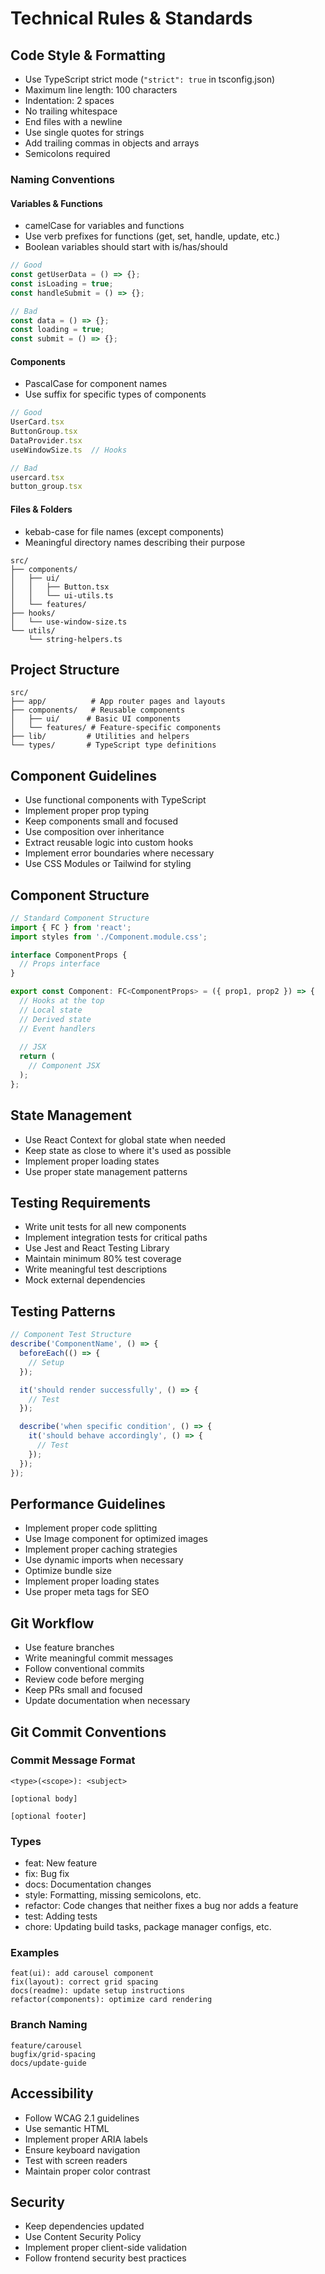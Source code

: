 # Technical Rules & Standards

## Code Style & Formatting

- Use TypeScript strict mode (`"strict": true` in tsconfig.json)
- Maximum line length: 100 characters
- Indentation: 2 spaces
- No trailing whitespace
- End files with a newline
- Use single quotes for strings
- Add trailing commas in objects and arrays
- Semicolons required

### Naming Conventions

#### Variables & Functions
- camelCase for variables and functions
- Use verb prefixes for functions (get, set, handle, update, etc.)
- Boolean variables should start with is/has/should
```typescript
// Good
const getUserData = () => {};
const isLoading = true;
const handleSubmit = () => {};

// Bad
const data = () => {};
const loading = true;
const submit = () => {};
```

#### Components
- PascalCase for component names
- Use suffix for specific types of components
```typescript
// Good
UserCard.tsx
ButtonGroup.tsx
DataProvider.tsx
useWindowSize.ts  // Hooks

// Bad
usercard.tsx
button_group.tsx
```

#### Files & Folders
- kebab-case for file names (except components)
- Meaningful directory names describing their purpose
```
src/
├── components/
│   ├── ui/
│   │   ├── Button.tsx
│   │   └── ui-utils.ts
│   └── features/
├── hooks/
│   └── use-window-size.ts
└── utils/
    └── string-helpers.ts
```

## Project Structure

```
src/
├── app/          # App router pages and layouts
├── components/   # Reusable components
│   ├── ui/      # Basic UI components
│   └── features/ # Feature-specific components
├── lib/         # Utilities and helpers
└── types/       # TypeScript type definitions
```

## Component Guidelines

- Use functional components with TypeScript
- Implement proper prop typing
- Keep components small and focused
- Use composition over inheritance
- Extract reusable logic into custom hooks
- Implement error boundaries where necessary
- Use CSS Modules or Tailwind for styling

## Component Structure

```typescript
// Standard Component Structure
import { FC } from 'react';
import styles from './Component.module.css';

interface ComponentProps {
  // Props interface
}

export const Component: FC<ComponentProps> = ({ prop1, prop2 }) => {
  // Hooks at the top
  // Local state
  // Derived state
  // Event handlers
  
  // JSX
  return (
    // Component JSX
  );
};
```

## State Management

- Use React Context for global state when needed
- Keep state as close to where it's used as possible
- Implement proper loading states
- Use proper state management patterns

## Testing Requirements

- Write unit tests for all new components
- Implement integration tests for critical paths
- Use Jest and React Testing Library
- Maintain minimum 80% test coverage
- Write meaningful test descriptions
- Mock external dependencies

## Testing Patterns

```typescript
// Component Test Structure
describe('ComponentName', () => {
  beforeEach(() => {
    // Setup
  });

  it('should render successfully', () => {
    // Test
  });

  describe('when specific condition', () => {
    it('should behave accordingly', () => {
      // Test
    });
  });
});
```

## Performance Guidelines

- Implement proper code splitting
- Use Image component for optimized images
- Implement proper caching strategies
- Use dynamic imports when necessary
- Optimize bundle size
- Implement proper loading states
- Use proper meta tags for SEO

## Git Workflow

- Use feature branches
- Write meaningful commit messages
- Follow conventional commits
- Review code before merging
- Keep PRs small and focused
- Update documentation when necessary

## Git Commit Conventions

### Commit Message Format
```
<type>(<scope>): <subject>

[optional body]

[optional footer]
```

### Types
- feat: New feature
- fix: Bug fix
- docs: Documentation changes
- style: Formatting, missing semicolons, etc.
- refactor: Code changes that neither fixes a bug nor adds a feature
- test: Adding tests
- chore: Updating build tasks, package manager configs, etc.

### Examples
```
feat(ui): add carousel component
fix(layout): correct grid spacing
docs(readme): update setup instructions
refactor(components): optimize card rendering
```

### Branch Naming
```
feature/carousel
bugfix/grid-spacing
docs/update-guide
```

## Accessibility

- Follow WCAG 2.1 guidelines
- Use semantic HTML
- Implement proper ARIA labels
- Ensure keyboard navigation
- Test with screen readers
- Maintain proper color contrast

## Security

- Keep dependencies updated
- Use Content Security Policy
- Implement proper client-side validation
- Follow frontend security best practices
